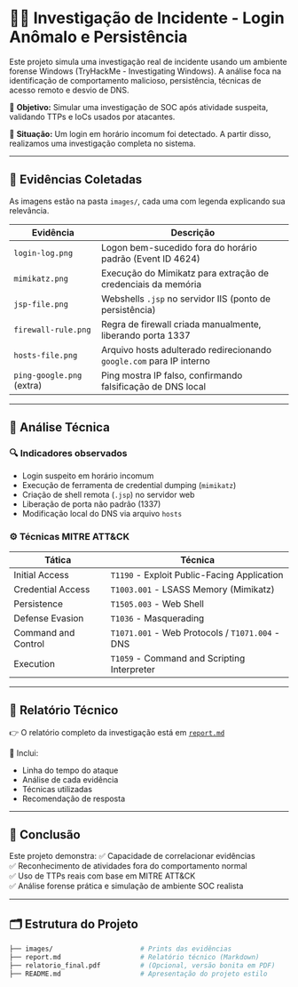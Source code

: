 # 🕵️‍♀️ Investigação de Incidente - Login Anômalo e Persistência

Este projeto simula uma investigação real de incidente usando um ambiente forense Windows (TryHackMe - Investigating Windows). A análise foca na identificação de comportamento malicioso, persistência, técnicas de acesso remoto e desvio de DNS.

🔎 **Objetivo:** Simular uma investigação de SOC após atividade suspeita, validando TTPs e IoCs usados por atacantes.

📅 **Situação:** Um login em horário incomum foi detectado. A partir disso, realizamos uma investigação completa no sistema.

---

## 📸 Evidências Coletadas

As imagens estão na pasta `images/`, cada uma com legenda explicando sua relevância.

| Evidência                      | Descrição                                                                 |
|-------------------------------|---------------------------------------------------------------------------|
| `login-log.png`               | Logon bem-sucedido fora do horário padrão (Event ID 4624)                 |
| `mimikatz.png`                | Execução do Mimikatz para extração de credenciais da memória             |
| `jsp-file.png`                | Webshells `.jsp` no servidor IIS (ponto de persistência)                 |
| `firewall-rule.png`           | Regra de firewall criada manualmente, liberando porta 1337               |
| `hosts-file.png`              | Arquivo hosts adulterado redirecionando `google.com` para IP interno     |
| `ping-google.png` (extra)     | Ping mostra IP falso, confirmando falsificação de DNS local              |

---

## 🧠 Análise Técnica

### 🔍 Indicadores observados
- Login suspeito em horário incomum
- Execução de ferramenta de credential dumping (`mimikatz`)
- Criação de shell remota (`.jsp`) no servidor web
- Liberação de porta não padrão (1337)
- Modificação local do DNS via arquivo `hosts`

### ⚙️ Técnicas MITRE ATT&CK

| Tática                    | Técnica                                                   |
|--------------------------|------------------------------------------------------------|
| Initial Access           | `T1190` - Exploit Public-Facing Application                |
| Credential Access        | `T1003.001` - LSASS Memory (Mimikatz)                      |
| Persistence              | `T1505.003` - Web Shell                                    |
| Defense Evasion          | `T1036` - Masquerading                                     |
| Command and Control      | `T1071.001` - Web Protocols / `T1071.004` - DNS            |
| Execution                | `T1059` - Command and Scripting Interpreter                |

---

## 🧰 Relatório Técnico

👉 O relatório completo da investigação está em [`report.md`](report.md)

📝 Inclui:
- Linha do tempo do ataque
- Análise de cada evidência
- Técnicas utilizadas
- Recomendação de resposta

---

## 🧬 Conclusão

Este projeto demonstra:
✅ Capacidade de correlacionar evidências  
✅ Reconhecimento de atividades fora do comportamento normal  
✅ Uso de TTPs reais com base em MITRE ATT&CK  
✅ Análise forense prática e simulação de ambiente SOC realista

---

## 🗂️ Estrutura do Projeto

```bash
├── images/                      # Prints das evidências
├── report.md                    # Relatório técnico (Markdown)
├── relatorio_final.pdf          # (Opcional, versão bonita em PDF)
├── README.md                    # Apresentação do projeto estilo
```
